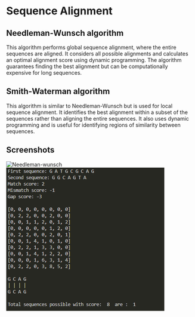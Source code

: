 
# Sequence Alignment

## Needleman-Wunsch algorithm
This algorithm performs global sequence alignment, where the entire sequences are aligned. It considers all possible alignments and calculates an optimal alignment score using dynamic programming. The algorithm guarantees finding the best alignment but can be computationally expensive for long sequences.

## Smith-Waterman algorithm
This algorithm is similar to Needleman-Wunsch but is used for local sequence alignment. It identifies the best alignment within a subset of the sequences rather than aligning the entire sequences. It also uses dynamic programming and is useful for identifying regions of similarity between sequences.
## Screenshots

![Needleman-wunsch]([Images/needleman-wunsch.png](https://github.com/lakshya-goel/Bioinformatics_Algorithms/blob/main/Images/needleman-wunsch.png)https://github.com/lakshya-goel/Bioinformatics_Algorithms/blob/main/Images/needleman-wunsch.png)
![Smith-waterman](Images/smith-waterman.png)

